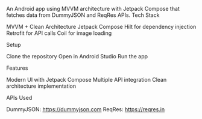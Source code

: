 
An Android app using MVVM architecture with Jetpack Compose that fetches data from DummyJSON and ReqRes APIs.
Tech Stack

MVVM + Clean Architecture
Jetpack Compose
Hilt for dependency injection
Retrofit for API calls
Coil for image loading

Setup

Clone the repository
Open in Android Studio
Run the app

Features

Modern UI with Jetpack Compose
Multiple API integration
Clean architecture implementation

APIs Used

DummyJSON: https://dummyjson.com
ReqRes: https://reqres.in
